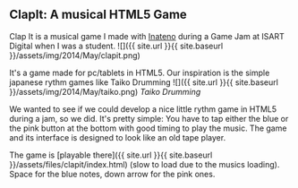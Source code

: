 ## ClapIt: A musical HTML5 Game

Clap It is a musical game I made with [Inateno](https://twitter.com/Inateno) during a Game Jam at ISART Digital when I was a student.
![]({{ site.url }}{{ site.baseurl }}/assets/img/2014/May/clapit.png)

It's a game made for pc/tablets in HTML5. Our inspiration is the simple japanese rythm games like Taiko Drumming
![]({{ site.url }}{{ site.baseurl }}/assets/img/2014/May/taiko.png)
*Taiko Drumming*

We wanted to see if we could develop a nice little rythm game in HTML5 during a jam, so we did. It's pretty simple: You have to tap either the blue or the pink button at the bottom with good timing to play the music. The game and its interface is designed to look like an old tape player.

The game is [playable there]({{ site.url }}{{ site.baseurl }}/assets/files/clapit/index.html) (slow to load due to the musics loading). Space for the blue notes, down arrow for the pink ones.